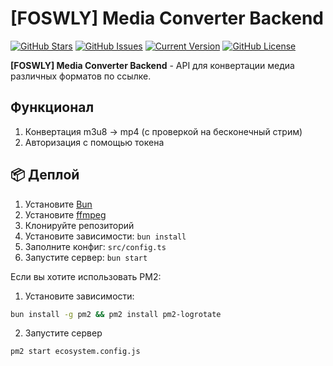 # [FOSWLY] Media Converter Backend

[![GitHub Stars](https://img.shields.io/github/stars/FOSWLY/media-converter-backend?logo=github&style=for-the-badge)](https://github.com/FOSWLY/media-converter-backend/stargazers)
[![GitHub Issues](https://img.shields.io/github/issues/FOSWLY/media-converter-backend?style=for-the-badge)](https://github.com/FOSWLY/media-converter-backend/issues)
[![Current Version](https://img.shields.io/github/v/release/FOSWLY/media-converter-backend?style=for-the-badge)](https://github.com/FOSWLY/media-converter-backend)
[![GitHub License](https://img.shields.io/github/license/FOSWLY/media-converter-backend?style=for-the-badge)](https://github.com/FOSWLY/media-converter-backend/blob/master/LICENSE)

**[FOSWLY] Media Converter Backend** - API для конвертации медиа различных форматов по ссылке.

## Функционал

1. Конвертация m3u8 -> mp4 (с проверкой на бесконечный стрим)
2. Авторизация с помощью токена

## 📦 Деплой

1.  Установите [Bun](https://bun.sh/)
2.  Установите [ffmpeg](https://ffmpeg.org/)
3.  Клонируйте репозиторий
4.  Установите зависимости: `bun install`
5.  Заполните конфиг: `src/config.ts`
6.  Запустите сервер: `bun start`

Если вы хотите использовать PM2:

1. Установите зависимости:

```bash
bun install -g pm2 && pm2 install pm2-logrotate
```

2. Запустите сервер

```bash
pm2 start ecosystem.config.js
```
